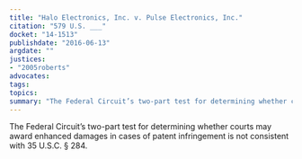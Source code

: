 ```yaml
---
title: "Halo Electronics, Inc. v. Pulse Electronics, Inc."
citation: "579 U.S. ___"
docket: "14-1513"
publishdate: "2016-06-13"
argdate: ""
justices:
- "2005roberts"
advocates:
tags:
topics:
summary: "The Federal Circuit’s two-part test for determining whether courts may award enhanced damages in cases of patent infringement is not consistent with 35 U.S.C. § 284."
---
```

The Federal Circuit’s two-part test for determining whether courts may award enhanced damages in cases of patent infringement is not consistent with 35 U.S.C. § 284.

